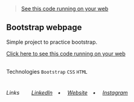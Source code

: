 ><a href="https://vlb-fruta-fruto.netlify.app" target="_blank">See this code running on your web</a></br>

## Bootstrap webpage
<p>Simple project to practice bootstrap.</p>
<a href="https://vlb-fruta-fruto.netlify.app" target="_blank">Click here to see this code running on your web</a></br></br>

Technologies 
<code>Bootstrap</code> <code>CSS</code> <code>HTML</code>
 
#
<h6>Links&ensp;&ensp;&ensp;&ensp;
<a href="https://linkedin.com/in/victorlbueno/" target="_blank">LinkedIn</a>&ensp;&ensp;•&ensp;&ensp;
<a href="https://victor.com.de/" target="_blank">Website</a>&ensp;&ensp;•&ensp;&ensp;
<a href="https://instagram.com/victorlbueno" target="_blank">Instagram</a></h6>
